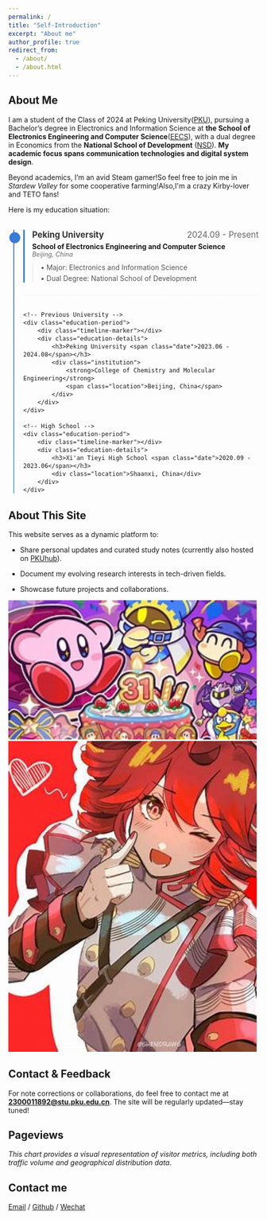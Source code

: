 ```yaml
---
permalink: /
title: "Self-Introduction"
excerpt: "About me"
author_profile: true
redirect_from: 
  - /about/
  - /about.html
---
```

## About Me
I am a student of the Class of 2024 at Peking University([PKU](https://www.pku.edu.cn/)), pursuing a Bachelor’s degree in Electronics and Information Science at **the School of Electronics Engineering and Computer Science**([EECS](https://eecs.pku.edu.cn/)), with a dual degree in Economics from the **National School of Development** ([NSD](http://nsd.pku.edu.cn/)). **My academic focus spans communication technologies and digital system design**.

Beyond academics, I’m an avid Steam gamer!So feel free to join me in *Stardew Valley* for some cooperative farming!Also,I'm a crazy Kirby-lover and TETO fans!

Here is my education situation:
<div class="education-timeline">
    <!-- Current Studies -->
    <div class="education-period current">
        <div class="timeline-marker"></div>
        <div class="education-details">
            <h3>Peking University <span class="date">2024.09 - Present</span></h3>
            <div class="institution">
                <strong>School of Electronics Engineering and Computer Science</strong>
                <span class="location">Beijing, China</span>
            </div>
            <div class="additional-info">
                <p>• Major: Electronics and Information Science</p>
                <p>• Dual Degree: National School of Development </p>
            </div>
        </div>
    </div>

    <!-- Previous University -->
    <div class="education-period">
        <div class="timeline-marker"></div>
        <div class="education-details">
            <h3>Peking University <span class="date">2023.06 - 2024.08</span></h3>
            <div class="institution">
                <strong>College of Chemistry and Molecular Engineering</strong>
                <span class="location">Beijing, China</span>
            </div>
        </div>
    </div>

    <!-- High School -->
    <div class="education-period">
        <div class="timeline-marker"></div>
        <div class="education-details">
            <h3>Xi'an Tieyi High School <span class="date">2020.09 - 2023.06</span></h3>
            <div class="location">Shaanxi, China</div>
        </div>
    </div>
</div>

<style>
.education-timeline {
    position: relative;
    max-width: 800px;
    margin: 2rem auto;
    padding-left: 30px;
}

.education-timeline::before {
    content: '';
    position: absolute;
    left: 10px;
    top: 0;
    bottom: 0;
    width: 2px;
    background: linear-gradient(to bottom, #3a7bd5, #00d2ff);
}

.education-period {
    position: relative;
    margin-bottom: 30px;
    padding-bottom: 20px;
    border-bottom: 1px dashed #eee;
}

.current .education-details {
    border-left: 3px solid #3a7bd5;
    padding-left: 15px;
}

.timeline-marker {
    position: absolute;
    left: -28px;
    top: 5px;
    width: 16px;
    height: 16px;
    border-radius: 50%;
    background: #fff;
    border: 3px solid #3a7bd5;
    z-index: 1;
}

.current .timeline-marker {
    background: #3a7bd5;
}

.education-details h3 {
    margin: 0 0 5px 0;
    font-size: 1.2em;
    color: #333;
}

.date {
    float: right;
    color: #666;
    font-weight: normal;
}

.institution {
    margin-bottom: 8px;
}

.location {
    display: block;
    color: #666;
    font-style: italic;
    font-size: 0.9em;
}

.additional-info {
    margin-top: 10px;
    padding-left: 15px;
    border-left: 2px solid #eee;
}

.additional-info p {
    margin: 5px 0;
    color: #555;
}

@media (max-width: 600px) {
    .date {
        float: none;
        display: block;
    }
}
</style>

## About This Site 
This website serves as a dynamic platform to:

 - Share personal updates and curated study notes (currently also hosted on [PKUhub](https://pkuhub.cn/)).

 - Document my evolving research interests in tech-driven fields.

 - Showcase future projects and collaborations.
<img src="images/KKKKK.png" alt="Kirby Loves U!" width="500">
<img src="images/teto.png" alt="Teto Loves U!" width="500">

## Contact & Feedback 
For note corrections or collaborations, do feel free to contact me at **2300011892@stu.pku.edu.cn**. The site will be regularly updated—stay tuned!

## Pageviews
*This chart provides a visual representation of visitor metrics, including both traffic volume and geographical distribution data*.

<script type="text/javascript" id="mapmyvisitors" src="//mapmyvisitors.com/map.js?d=r60oFeHXcYoQoLGX1rL2R4ds9oTr3tYpFwr3nueU2nU&cl=ffffff&w=a"></script>


## Contact me

[Email](mailto:2300011892@stu.pku.edu.cn) / [Github](https://github.com/KirbyKingLove) / [Wechat](../images/Wechat.png) 

